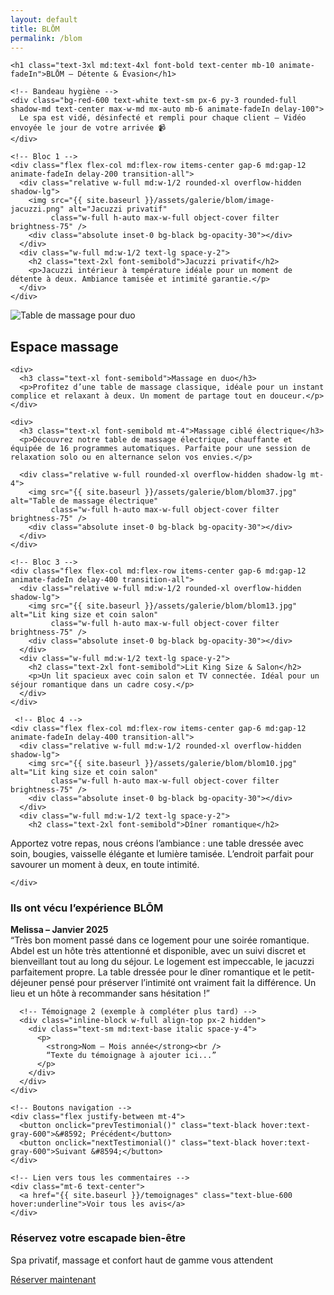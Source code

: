```yaml
---
layout: default
title: BLŌM
permalink: /blom
---
```


<section class="bg-black text-white py-12 px-4 w-full overflow-x-hidden">
  <div class="max-w-6xl mx-auto space-y-16">

    <h1 class="text-3xl md:text-4xl font-bold text-center mb-10 animate-fadeIn">BLŌM – Détente & Évasion</h1>

    <!-- Bandeau hygiène -->
    <div class="bg-red-600 text-white text-sm px-6 py-3 rounded-full shadow-md text-center max-w-md mx-auto mb-6 animate-fadeIn delay-100">
      Le spa est vidé, désinfecté et rempli pour chaque client – Vidéo envoyée le jour de votre arrivée 📹
    </div>

    <!-- Bloc 1 -->
    <div class="flex flex-col md:flex-row items-center gap-6 md:gap-12 animate-fadeIn delay-200 transition-all">
      <div class="relative w-full md:w-1/2 rounded-xl overflow-hidden shadow-lg">
        <img src="{{ site.baseurl }}/assets/galerie/blom/image-jacuzzi.png" alt="Jacuzzi privatif"
             class="w-full h-auto max-w-full object-cover filter brightness-75" />
        <div class="absolute inset-0 bg-black bg-opacity-30"></div>
      </div>
      <div class="w-full md:w-1/2 text-lg space-y-2">
        <h2 class="text-2xl font-semibold">Jacuzzi privatif</h2>
        <p>Jacuzzi intérieur à température idéale pour un moment de détente à deux. Ambiance tamisée et intimité garantie.</p>
      </div>
    </div>

   <!-- Bloc 2 – Espace massage -->
<div class="flex flex-col md:flex-row-reverse items-center gap-6 md:gap-12 animate-fadeIn delay-300 transition-all">
  <!-- Première image : table manuelle -->
  <div class="relative w-full md:w-1/2 rounded-xl overflow-hidden shadow-lg">
    <img src="{{ site.baseurl }}/assets/galerie/blom/blom31.jpg" alt="Table de massage pour duo"
         class="w-full h-auto max-w-full object-cover filter brightness-75" />
    <div class="absolute inset-0 bg-black bg-opacity-30"></div>
  </div>
  
  <div class="w-full md:w-1/2 text-lg space-y-4">
    <h2 class="text-2xl font-semibold">Espace massage</h2>
    
    <div>
      <h3 class="text-xl font-semibold">Massage en duo</h3>
      <p>Profitez d’une table de massage classique, idéale pour un instant complice et relaxant à deux. Un moment de partage tout en douceur.</p>
    </div>
    
    <div>
      <h3 class="text-xl font-semibold mt-4">Massage ciblé électrique</h3>
      <p>Découvrez notre table de massage électrique, chauffante et équipée de 16 programmes automatiques. Parfaite pour une session de relaxation solo ou en alternance selon vos envies.</p>
      
      <div class="relative w-full rounded-xl overflow-hidden shadow-lg mt-4">
        <img src="{{ site.baseurl }}/assets/galerie/blom/blom37.jpg" alt="Table de massage électrique"
             class="w-full h-auto max-w-full object-cover filter brightness-75" />
        <div class="absolute inset-0 bg-black bg-opacity-30"></div>
      </div>
    </div>
  </div>
</div>

     

    <!-- Bloc 3 -->
    <div class="flex flex-col md:flex-row items-center gap-6 md:gap-12 animate-fadeIn delay-400 transition-all">
      <div class="relative w-full md:w-1/2 rounded-xl overflow-hidden shadow-lg">
        <img src="{{ site.baseurl }}/assets/galerie/blom/blom13.jpg" alt="Lit king size et coin salon"
             class="w-full h-auto max-w-full object-cover filter brightness-75" />
        <div class="absolute inset-0 bg-black bg-opacity-30"></div>
      </div>
      <div class="w-full md:w-1/2 text-lg space-y-2">
        <h2 class="text-2xl font-semibold">Lit King Size & Salon</h2>
        <p>Un lit spacieux avec coin salon et TV connectée. Idéal pour un séjour romantique dans un cadre cosy.</p>
      </div>
    </div>

     <!-- Bloc 4 -->
    <div class="flex flex-col md:flex-row items-center gap-6 md:gap-12 animate-fadeIn delay-400 transition-all">
      <div class="relative w-full md:w-1/2 rounded-xl overflow-hidden shadow-lg">
        <img src="{{ site.baseurl }}/assets/galerie/blom/blom10.jpg" alt="Lit king size et coin salon"
             class="w-full h-auto max-w-full object-cover filter brightness-75" />
        <div class="absolute inset-0 bg-black bg-opacity-30"></div>
      </div>
      <div class="w-full md:w-1/2 text-lg space-y-2">
        <h2 class="text-2xl font-semibold">Dîner romantique</h2>
<p>Apportez votre repas, nous créons l’ambiance : une table dressée avec soin, bougies, vaisselle élégante et lumière tamisée. L’endroit parfait pour savourer un moment à deux, en toute intimité.</p>

    </div>

  </div>

  <!-- Bloc Témoignages en carrousel -->
<div class="mt-16 bg-white text-black py-10 px-6 rounded-xl shadow-xl max-w-4xl mx-auto animate-fadeIn delay-500">
  <h3 class="text-2xl md:text-3xl font-bold text-center mb-6">Ils ont vécu l’expérience BLŌM</h3>

  <div class="relative overflow-hidden">
    <div id="carousel" class="whitespace-nowrap transition-transform duration-500">
      <!-- Témoignage 1 -->
      <div class="inline-block w-full align-top px-2">
        <div class="text-sm md:text-base italic space-y-4">
          <p>
            <strong>Melissa – Janvier 2025</strong><br />
            “Très bon moment passé dans ce logement pour une soirée romantique.  
            Abdel est un hôte très attentionné et disponible, avec un suivi discret et bienveillant tout au long du séjour.  
            Le logement est impeccable, le jacuzzi parfaitement propre.  
            La table dressée pour le dîner romantique et le petit-déjeuner pensé pour préserver l’intimité ont vraiment fait la différence.  
            Un lieu et un hôte à recommander sans hésitation !”
          </p>
        </div>
      </div>

      <!-- Témoignage 2 (exemple à compléter plus tard) -->
      <div class="inline-block w-full align-top px-2 hidden">
        <div class="text-sm md:text-base italic space-y-4">
          <p>
            <strong>Nom – Mois année</strong><br />
            “Texte du témoignage à ajouter ici...”
          </p>
        </div>
      </div>
    </div>

    <!-- Boutons navigation -->
    <div class="flex justify-between mt-4">
      <button onclick="prevTestimonial()" class="text-black hover:text-gray-600">&#8592; Précédent</button>
      <button onclick="nextTestimonial()" class="text-black hover:text-gray-600">Suivant &#8594;</button>
    </div>

    <!-- Lien vers tous les commentaires -->
    <div class="mt-6 text-center">
      <a href="{{ site.baseurl }}/temoignages" class="text-blue-600 hover:underline">Voir tous les avis</a>
    </div>
  </div>

  <!-- Script carousel -->
  <script>
    let index = 0;
    const carousel = document.getElementById('carousel');
    const slides = carousel.children;
    const total = slides.length;

    function updateCarousel() {
      carousel.style.transform = `translateX(-${index * 100}%)`;
    }

    function nextTestimonial() {
      index = (index + 1) % total;
      updateCarousel();
    }

    function prevTestimonial() {
      index = (index - 1 + total) % total;
      updateCarousel();
    }
  </script>
</div>


  <!-- Bandeau réserver maintenant -->
  <div class="mt-16 bg-white text-black py-6 px-4 text-center rounded-xl shadow-xl max-w-4xl mx-auto animate-fadeIn delay-500">
    <h3 class="text-2xl font-bold mb-2">Réservez votre escapade bien-être</h3>
    <p class="mb-4">Spa privatif, massage et confort haut de gamme vous attendent</p>
    <a href="{{ site.baseurl }}/contact"
       class="inline-block bg-black text-white px-6 py-3 rounded-full font-semibold shadow hover:bg-gray-800 transition">
      Réserver maintenant
    </a>
  </div>

</section>
